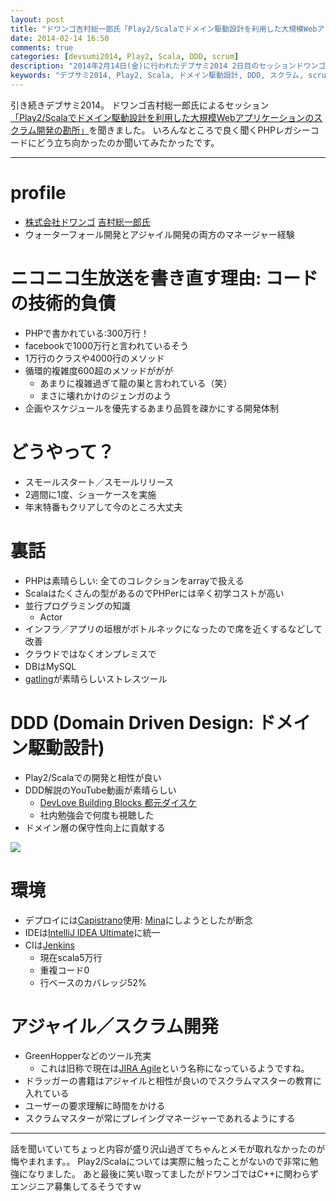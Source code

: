 ```yaml
---
layout: post
title: "ドワンゴ吉村総一郎氏「Play2/Scalaでドメイン駆動設計を利用した大規模Webアプリケーションのスクラム開発の勘所」@デブサミ2014 2日目"
date: 2014-02-14 16:50
comments: true
categories: [devsumi2014, Play2, Scala, DDD, scrum]
description: "2014年2月14日(金)に行われたデブサミ2014 2日目のセッションドワンゴ吉村総一郎氏「Play2/Scalaでドメイン駆動設計を利用した大規模Webアプリケーションのスクラム開発の勘所」を聞いた内容のまとめです。"
keywords: "デブサミ2014, Play2, Scala, ドメイン駆動設計, DDD, スクラム, scrum, PHP"
---
```


引き続きデブサミ2014。
ドワンゴ吉村総一郎氏によるセッション[「Play2/Scalaでドメイン駆動設計を利用した大規模Webアプリケーションのスクラム開発の勘所」](http://event.shoeisha.jp/devsumi/20140213/session/407/)を聞きました。
いろんなところで良く聞くPHPレガシーコードにどう立ち向かったのか聞いてみたかったです。

- - -

# profile
* [株式会社ドワンゴ](http://info.dwango.co.jp/) [吉村総一郎氏](https://twitter.com/sifue)
* ウォーターフォール開発とアジャイル開発の両方のマネージャー経験

# ニコニコ生放送を書き直す理由: コードの技術的負債
* PHPで書かれている:300万行！
* facebookで1000万行と言われているそう
* 1万行のクラスや4000行のメソッド
* 循環的複雑度600超のメソッドががが
  - あまりに複雑過ぎて龍の巣と言われている（笑）
  - まさに壊れかけのジェンガのよう
* 企画やスケジュールを優先するあまり品質を疎かにする開発体制

# どうやって？
* スモールスタート／スモールリリース
* 2週間に1度、ショーケースを実施
* 年末特番もクリアして今のところ大丈夫

# 裏話
* PHPは素晴らしい: 全てのコレクションをarrayで扱える
* Scalaはたくさんの型があるのでPHPerには辛く初学コストが高い
* 並行プログラミングの知識
  - Actor
* インフラ／アプリの垣根がボトルネックになったので席を近くするなどして改善
* クラウドではなくオンプレミスで
* DBはMySQL
* [gatling](http://gatling-tool.org/)が素晴らしいストレスツール

# DDD (Domain Driven Design: ドメイン駆動設計)
* Play2/Scalaでの開発と相性が良い
* DDD解説のYouTube動画が素晴らしい
  - [DevLove Building Blocks 都元ダイスケ](http://www.youtube.com/watch?v=FNEfk-dlIKU)
  - 社内勉強会で何度も視聴した
* ドメイン層の保守性向上に貢献する

<a href="http://www.amazon.co.jp/gp/product/4798121967/ref=as_li_qf_sp_asin_il?ie=UTF8&camp=247&creative=1211&creativeASIN=4798121967&linkCode=as2&tag=athome0a-22"><img border="0" src="http://ws-fe.amazon-adsystem.com/widgets/q?_encoding=UTF8&ASIN=4798121967&Format=_SL160_&ID=AsinImage&MarketPlace=JP&ServiceVersion=20070822&WS=1&tag=athome0a-22" ></a><img src="http://ir-jp.amazon-adsystem.com/e/ir?t=athome0a-22&l=as2&o=9&a=4798121967" width="1" height="1" border="0" alt="" style="border:none !important; margin:0px !important;" />

# 環境
* デプロイには[Capistrano](https://github.com/capistrano/capistrano)使用: [Mina](http://nadarei.co/mina/)にしようとしたが断念
* IDEは[IntelliJ IDEA Ultimate](http://www.jetbrains.com/idea/)に統一
* CIは[Jenkins](http://jenkins-ci.org/)
  - 現在scala5万行
  - 重複コード0
  - 行ベースのカバレッジ52%

# アジャイル／スクラム開発
* GreenHopperなどのツール充実
  - これは旧称で現在は[JIRA Agile](https://www.ricksoft.jp/product/atlassian/jira-agile)という名称になっているようですね。
* ドラッガーの書籍はアジャイルと相性が良いのでスクラムマスターの教育に入れている
* ユーザーの要求理解に時間をかける
* スクラムマスターが常にプレイングマネージャーであれるようにする

- - -
話を聞いていてちょっと内容が盛り沢山過ぎてちゃんとメモが取れなかったのが悔やまれます。。
Play2/Scalaについては実際に触ったことがないので非常に勉強になりました。
あと最後に笑い取ってましたがドワンゴではC++に関わらずエンジニア募集してるそうですｗ

